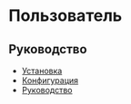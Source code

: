 Пользователь
===

## Руководство

* [Установка](install.md)
* [Конфигурация](config.md)
* [Руководство](guide.md)
